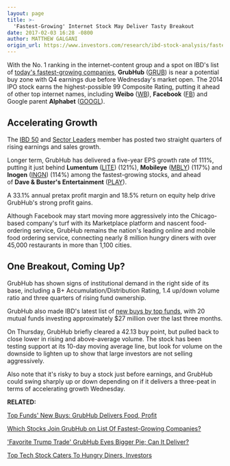 ```yaml
---
layout: page
title: >-
  'Fastest-Growing' Internet Stock May Deliver Tasty Breakout
date: 2017-02-03 16:28 -0800
author: MATTHEW GALGANI
origin_url: https://www.investors.com/research/ibd-stock-analysis/fastest-growing-internet-stock-grubhub-may-deliver-tasty-breakout/
---
```










  

With the No. 1 ranking in the internet-content group and a spot on IBD's list of [today's fastest-growing companies](https://www.investors.com/how-to-invest/which-stocks-make-this-list-of-the-fastest-growing-companies/), **GrubHub** ([GRUB](https://research.investors.com/quote.aspx?symbol=GRUB)) is near a potential buy zone with Q4 earnings due before Wednesday's market open.
The 2014 IPO stock earns the highest-possible 99 Composite Rating, putting it ahead of other top internet names, including **Weibo** ([WB](https://research.investors.com/quote.aspx?symbol=WB)), **Facebook** ([FB](https://research.investors.com/quote.aspx?symbol=FB)) and Google parent **Alphabet** ([GOOGL](https://research.investors.com/quote.aspx?symbol=GOOGL)).


Accelerating Growth
-------------------


The [IBD 50](http://research.investors.com/stock-lists/ibd-50/) and [Sector Leaders](http://research.investors.com/stock-lists/sector-leaders) member has posted two straight quarters of rising earnings and sales growth.


Longer term, GrubHub has delivered a five-year EPS growth rate of 111%, putting it just behind **Lumentum** ([LITE](https://research.investors.com/quote.aspx?symbol=LITE)) (121%), **Mobileye** ([MBLY](https://research.investors.com/quote.aspx?symbol=MBLY)) (117%) and **Inogen** ([INGN](https://research.investors.com/quote.aspx?symbol=INGN)) (114%) among the fastest-growing stocks, and ahead of **Dave & Buster's Entertainment** ([PLAY](https://research.investors.com/quote.aspx?symbol=PLAY)).


A 33.1% annual pretax profit margin and 18.5% return on equity help drive GrubHub's strong profit gains.


Although Facebook may start moving more aggressively into the Chicago-based company's turf with its Marketplace platform and nascent food-ordering service, GrubHub remains the nation's leading online and mobile food ordering service, connecting nearly 8 million hungry diners with over 45,000 restaurants in more than 1,100 cities.


One Breakout, Coming Up?
------------------------


GrubHub has shown signs of institutional demand in the right side of its base, including a B+ Accumulation/Distribution Rating, 1.4 up/down volume ratio and three quarters of rising fund ownership.


GrubHub also made IBD's latest list of [new buys by top funds](https://www.investors.com/etfs-and-funds/mutual-funds/grubhub-delivers-food-profit-for-top-funds/), with 20 mutual funds investing approximately $27 million over the last three months.



On Thursday, GrubHub briefly cleared a 42.13 buy point, but pulled back to close lower in rising and above-average volume. The stock has been testing support at its 10-day moving average line, but look for volume on the downside to lighten up to show that large investors are not selling aggressively.


Also note that it's risky to buy a stock just before earnings, and GrubHub could swing sharply up or down depending on if it delivers a three-peat in terms of accelerating growth Wednesday.


**RELATED:**


[Top Funds' New Buys: GrubHub Delivers Food, Profit](https://www.investors.com/etfs-and-funds/mutual-funds/grubhub-delivers-food-profit-for-top-funds/)


[Which Stocks Join GrubHub on List Of Fastest-Growing Companies?](https://www.investors.com/how-to-invest/which-stocks-make-this-list-of-the-fastest-growing-companies/)


['Favorite Trump Trade' GrubHub Eyes Bigger Pie; Can It Deliver?](https://www.investors.com/research/the-new-america/favorite-trump-trade-grubhub-eyes-bigger-pie-but-can-it-deliver/)


[Top Tech Stock Caters To Hungry Diners, Investors](https://www.investors.com/stock-lists/stock-spotlight/top-tech-stock-caters-to-hungry-diners-investors/)




